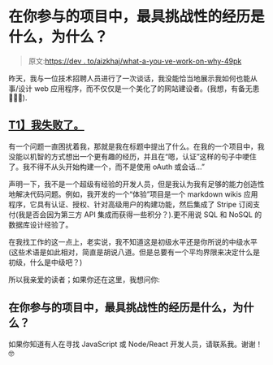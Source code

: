 # 在你参与的项目中，最具挑战性的经历是什么，为什么？

> 原文:[https://dev . to/aizkhaj/what-a-you-ve-work-on-why-49pk](https://dev.to/aizkhaj/what-was-your-most-challenging-experience-in-a-project-youve-worked-on-and-why-49pk)

昨天，我与一位技术招聘人员进行了一次谈话，我没能恰当地展示我如何也能从事/设计 web 应用程序，而不仅仅是一个美化了的网站建设者。(我想，有备无患🤷🏽‍♂️).

## [T1】我失败了。](#i-failed)

有一个问题一直困扰着我，那就是我在标题中提出了什么。在我的一个项目中，我没能以机智的方式想出一个更有趣的经历，并且在“嗯，认证”这样的句子中哽住了。我不得不从头开始构建一个，而不是使用 oAuth 或会话...”

声明一下，我不是一个超级有经验的开发人员，但是我认为我有足够的能力创造性地解决代码问题。例如，我开发的一个“体验”项目是一个 markdown wikis 应用程序，它具有认证、授权、针对高级用户的构建功能，然后集成了 Stripe 订阅支付(我是否会因为第三方 API 集成而获得一些积分？).更不用说 SQL 和 NoSQL 的数据库设计经验了。

在我找工作的这一点上，老实说，我不知道这是初级水平还是你所说的中级水平(这些术语是如此相对，简直是胡说八道。但是总要有一个平均界限来决定什么是初级，什么是中级吧？)

所以我亲爱的读者；如果你还在这里，我想问你:

## 在你参与的项目中，最具挑战性的经历是什么，为什么？

如果你知道有人在寻找 JavaScript 或 Node/React 开发人员，请联系我。谢谢！🤓
